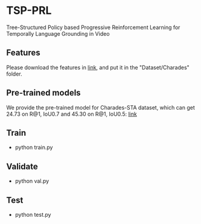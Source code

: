 # TSP-PRL
Tree-Structured Policy based Progressive Reinforcement Learning for Temporally Language Grounding in Video

## Features
Please download the features in [link](https://drive.google.com/drive/folders/1U1GEti3JjLfOAN0AhCb0VXqfGoKV9qMo?usp=sharing), and put it in the "Dataset/Charades" folder.

## Pre-trained models
We provide the pre-trained model for Charades-STA dataset, which can get 24.73 on R@1, IoU0.7 and 45.30 on R@1, IoU0.5: [link]()

## Train ###
- python train.py

## Validate ###
- python val.py

## Test ###
- python test.py
